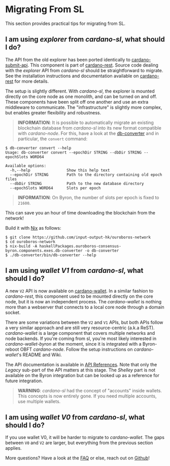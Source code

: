 Migrating From SL
=================

This section provides practical tips for migrating from SL.

## I am using _explorer_ from _cardano-sl_, what should I do?

The API from the old explorer has been ported identically to [cardano-submit-api](https://github.com/input-output-hk/cardano-rest). This component is part of [cardano-rest](https://github.com/input-output-hk/cardano-rest). Source code dealing with the _explorer_ API from _cardano-sl_ should be straightforward to migrate. See the installation instructions and documentation available on [cardano-rest](https://github.com/input-output-hk/cardano-rest) for more details.

The setup is slightly different. With _cardano-sl_, the explorer is mounted directly on the core node as one monolith, and can be turned on and off. These components have been split off one another and use an extra middleware to communicate. The "infrastructure" is slightly more complex, but enables greater flexibility and robustness.

> **INFORMATION**: It is possible to automatically migrate an existing blockchain database from _cardano-sl_ into its new format compatible with _cardano-node_. For this, have a look at the [db-converter][db-converter] and in particular, the `convert` command:

```
$ db-converter convert --help
Usage: db-converter convert --epochDir STRING --dbDir STRING --epochSlots WORD64

Available options:
  -h,--help                Show this help text
  --epochDir STRING        Path to the directory containing old epoch files
  --dbDir STRING           Path to the new database directory
  --epochSlots WORD64      Slots per epoch
```

> **INFORMATION**: On Byron, the number of slots per epoch is fixed to `21600`.

This can save you an hour of time downloading the blockchain from the network!

Build it with [Nix](https://nixos.org/download.html) as follows:

```
$ git clone https://github.com/input-output-hk/ouroboros-network
$ cd ouroboros-network
$ nix-build -A haskellPackages.ouroboros-consensus-byron.components.exes.db-converter -o db-converter
$ ./db-converter/bin/db-converter --help
```

[db-converter]: https://github.com/input-output-hk/ouroboros-network/tree/master/ouroboros-consensus-byron

## I am using _wallet V1_ from _cardano-sl_, what should I do?

A new `V2` API is now available on [cardano-wallet](https://github.com/input-output-hk/cardano-wallet). In a similar fashion to _cardano-rest_, this component used to be mounted directly on the core node, but it is now an independent process. The _cardano-wallet_ is nothing more than a webserver that connects to a local core node through a domain socket.

There are some variations between the `V2` and `V1` APIs, but both APIs follow a very similar approach and are still very resource-centric (a.k.a ReST). _cardano-wallet_ is a large component that covers multiple networks and node backends. If you're coming from sl, you're most likely interested in _cardano-wallet-byron_ at the moment, since it is integrated with a Byron-reboot OBFT _cardano-node_. Follow the setup instructions on _cardano-wallet_'s README and Wiki.

The API documentation is available in [API References](api-reference.md). Note that only the _Legacy_ sub-part of the API matters at this stage. The _Shelley_ part is not available on the Byron integration but can be looked up as a reference for future integration.

> **WARNING**: _cardano-sl_ had the concept of "accounts" inside wallets. This concepts is now entirely gone. If you need multiple accounts, use multiple wallets.

## I am using _wallet V0_ from _cardano-sl_, what should I do?

If you use wallet V0, it will be harder to migrate to _cardano-wallet_. The gaps between `V0` and `V2` are larger, but everything from the previous section applies.

More questions? Have a look at the [FAQ](faq.md) or else, reach out on [Github](https://github.com/input-output-hk/adrestia/issues/new/choose)!
